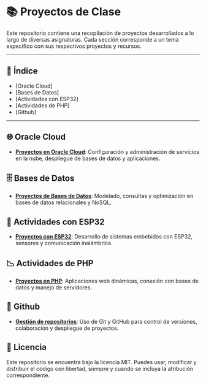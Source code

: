 # 📚 Proyectos de Clase

Este repositorio contiene una recopilación de proyectos desarrollados a lo largo de diversas asignaturas. Cada sección corresponde a un tema específico con sus respectivos proyectos y recursos.

---

## 📌 Índice

- [Oracle Cloud]
- [Bases de Datos]
- [Actividades con ESP32]
- [Actividades de PHP]
- [Github]


---


## 🌐 Oracle Cloud

- **[Proyectos en Oracle Cloud](https://github.com/Akeno075/Proyectos-Clases/tree/main/Oracle%20Cloud)**: Configuración y administración de servicios en la nube, despliegue de bases de datos y aplicaciones.

## 🗄️ Bases de Datos

- **[Proyectos de Bases de Datos](https://github.com/Akeno075/Proyectos-Clases/tree/main/Base%20de%20Datos)**: Modelado, consultas y optimización en bases de datos relacionales y NoSQL.

## 🔌 Actividades con ESP32

- **[Proyectos con ESP32](https://github.com/Akeno075/Proyectos-Clases/tree/main/Actividades%20con%20ESP32)**: Desarrollo de sistemas embebidos con ESP32, sensores y comunicación inalámbrica.

## 📉 Actividades de PHP

- **[Proyectos en PHP](https://github.com/Akeno075/Proyectos-Clases/tree/main/Actividades%20de%20PHP)**: Aplicaciones web dinámicas, conexión con bases de datos y manejo de servidores.

## 🔎 Github

- **[Gestión de repositorios](https://github.com/Akeno075)**: Uso de Git y GitHub para control de versiones, colaboración y despliegue de proyectos.



## 📜 Licencia

Este repositorio se encuentra bajo la licencia MIT. Puedes usar, modificar y distribuir el código con libertad, siempre y cuando se incluya la atribución correspondiente.
